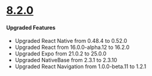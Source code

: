 # [8.2.0](http://gitstrap.com/strapmobile/FlatApp/blob/v8.2.0/CRNA/ChangeLog.md)

#### Upgraded Features
* Upgraded React Native from 0.48.4 to 0.52.0
* Upgraded React from 16.0.0-alpha.12 to 16.2.0
* Upgraded Expo from 21.0.2 to 25.0.0
* Upgraded NativeBase from 2.3.1 to 2.3.10
* Upgraded React Navigation from 1.0.0-beta.11 to 1.2.1
